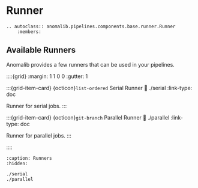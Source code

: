 # Runner

```{eval-rst}
.. autoclass:: anomalib.pipelines.components.base.runner.Runner
    :members:

```

## Available Runners

Anomalib provides a few runners that can be used in your pipelines.

::::{grid}
:margin: 1 1 0 0
:gutter: 1

:::{grid-item-card} {octicon}`list-ordered` Serial Runner
:link: ./serial
:link-type: doc

Runner for serial jobs.
:::

:::{grid-item-card} {octicon}`git-branch` Parallel Runner
:link: ./parallel
:link-type: doc

Runner for parallel jobs.
:::

::::

```{toctree}
:caption: Runners
:hidden:

./serial
./parallel
```
